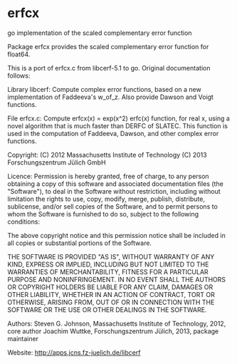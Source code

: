 # erfcx
go implementation of the scaled complementary error function

 Package erfcx provides the scaled complementary error function for float64.

 This is a port of erfcx.c from libcerf-5.1 to go.
 Original documentation follows:

 Library libcerf:
   Compute complex error functions, based on a new implementation of
   Faddeeva's w_of_z. Also provide Dawson and Voigt functions.

 File erfcx.c:
   Compute erfcx(x) = exp(x^2) erfc(x) function, for real x,
   using a novel algorithm that is much faster than DERFC of SLATEC.
   This function is used in the computation of Faddeeva, Dawson, and
   other complex error functions.

 Copyright:
   (C) 2012 Massachusetts Institute of Technology
   (C) 2013 Forschungszentrum Jülich GmbH

 Licence:
   Permission is hereby granted, free of charge, to any person obtaining
   a copy of this software and associated documentation files (the
   "Software"), to deal in the Software without restriction, including
   without limitation the rights to use, copy, modify, merge, publish,
   distribute, sublicense, and/or sell copies of the Software, and to
   permit persons to whom the Software is furnished to do so, subject to
   the following conditions:

   The above copyright notice and this permission notice shall be
   included in all copies or substantial portions of the Software.

   THE SOFTWARE IS PROVIDED "AS IS", WITHOUT WARRANTY OF ANY KIND,
   EXPRESS OR IMPLIED, INCLUDING BUT NOT LIMITED TO THE WARRANTIES OF
   MERCHANTABILITY, FITNESS FOR A PARTICULAR PURPOSE AND
   NONINFRINGEMENT. IN NO EVENT SHALL THE AUTHORS OR COPYRIGHT HOLDERS BE
   LIABLE FOR ANY CLAIM, DAMAGES OR OTHER LIABILITY, WHETHER IN AN ACTION
   OF CONTRACT, TORT OR OTHERWISE, ARISING FROM, OUT OF OR IN CONNECTION
   WITH THE SOFTWARE OR THE USE OR OTHER DEALINGS IN THE SOFTWARE.

 Authors:
   Steven G. Johnson, Massachusetts Institute of Technology, 2012, core author
   Joachim Wuttke, Forschungszentrum Jülich, 2013, package maintainer

 Website:
   http://apps.jcns.fz-juelich.de/libcerf
